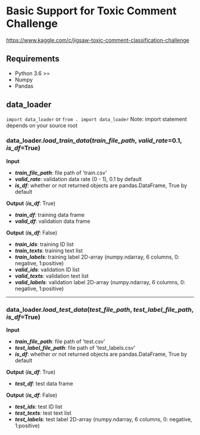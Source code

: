 # Basic Support for Toxic Comment Challenge
https://www.kaggle.com/c/jigsaw-toxic-comment-classification-challenge

## Requirements
- Python 3.6 >=
- Numpy
- Pandas

## data_loader
`import data_loader` or `from . import data_loader`
Note: import statement depends on your source root

### data_loader.***load_train_data***(*train_file_path*, *valid_rate*=0.1, *is_df*=True)
**Input**
- ***train_file_path***: file path of 'train.csv'
- ***valid_rate***: validation data rate (0 - 1), 0.1 by default
- ***is_df***: whether or not returned objects are pandas.DataFrame, True by default

**Output** (***is_df***: True)
- ***train_df***: training data frame
- ***valid_df***: validation data frame

**Output** (***is_df***: False)
- ***train_ids***: training ID list
- ***train_texts***: training text list
- ***train_labels***: training label 2D-array (numpy.ndarray, 6 columns, 0: negative, 1:positive)
- ***valid_ids***: validation ID list
- ***valid_texts***: validation text list
- ***valid_labels***: validation label 2D-array (numpy.ndarray, 6 columns, 0: negative, 1:positive)

---
### data_loader.***load_test_data***(*test_file_path*, *test_label_file_path*, *is_df*=True)
**Input**
- ***train_file_path***: file path of 'test.csv'
- ***test_label_file_path***: file path of 'test_labels.csv'
- ***is_df***: whether or not returned objects are pandas.DataFrame, True by default


**Output** (***is_df***: True)
- ***test_df***: test data frame

**Output** (***is_df***: False)
- ***test_ids***: test ID list
- ***test_texts***: test text list
- ***test_labels***: test label 2D-array (numpy.ndarray, 6 columns, 0: negative, 1:positive)
